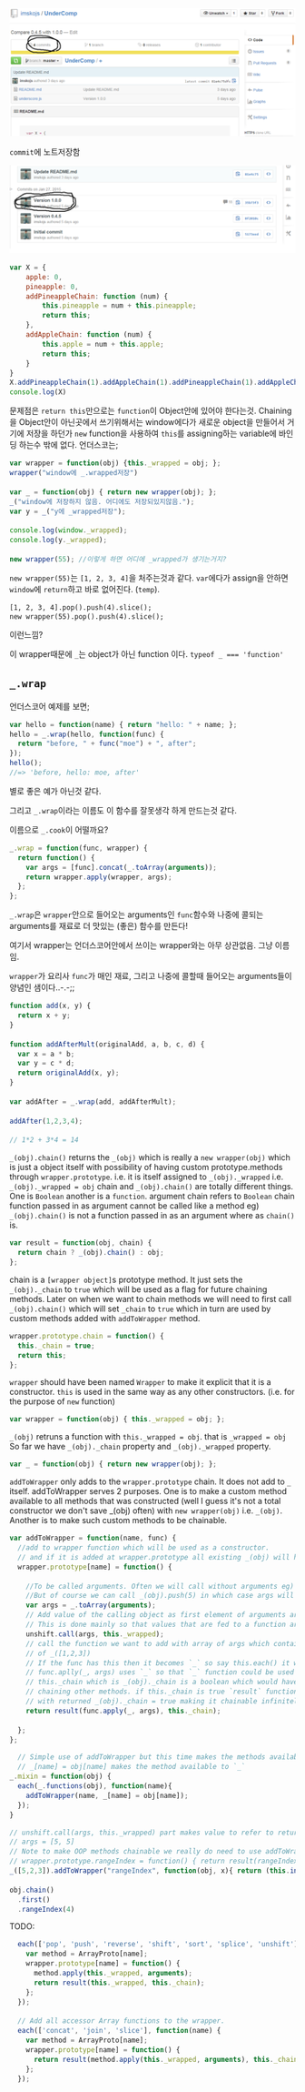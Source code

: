 ![alt text](https://github.com/imskojs/UnderComp/blob/master/ins1.PNG "Instruction 1") 

`commit`에 노트저장함

![alt text](https://github.com/imskojs/UnderComp/blob/master/ins2.PNG "Instruction 2") 



 ```js
 var X = {
     apple: 0,
     pineapple: 0,
     addPineappleChain: function (num) {
         this.pineapple = num + this.pineapple;
         return this;
     },
     addAppleChain: function (num) {
         this.apple = num + this.apple;
         return this;
     }
 }
 X.addPineappleChain(1).addAppleChain(1).addPineappleChain(1).addAppleChain(1);
 console.log(X)
 ```
 문제점은 `return this`만으로는 `function`이 Object안에 있어야 한다는것. Chaining을 Object안이 아닌곳에서 쓰기위해서는 window에다가 새로운 object을 만들어서 거기에 저장을 하던가 `new` function을 사용하여 `this`를 assigning하는 variable에 바인딩 하는수 밖에 없다.
 언더스코는;
 ```js
 var wrapper = function(obj) {this._wrapped = obj; };
 wrapper("window에 _.wrapped저장")
 
 var _ = function(obj) { return new wrapper(obj); };
 _("window에 저장하지 않음. 어디에도 저장되있지않음."); 
 var y = _("y에 _wrapped저장");
 
 console.log(window._wrapped);
 console.log(y._wrapped);
 
 new wrapper(55); //이렇게 하면 어디에 _wrapped가 생기는거지? 
  ```
  `new wrapper(55)`는 `[1, 2, 3, 4]`을 처주는것과 같다. `var`에다가 assign을 안하면 `window`에 `return`하고 바로 없어진다. (`temp`). 
  ```
  [1, 2, 3, 4].pop().push(4).slice();
  new wrapper(55).pop().push(4).slice();
  ```
  이런느낌?
  
  이 wrapper때문에 `_`는 object가 아닌 function 이다. `typeof _ === 'function'`
  
  

## `_.wrap`
언더스코어 예제를 보면;

```js
var hello = function(name) { return "hello: " + name; };
hello = _.wrap(hello, function(func) {
  return "before, " + func("moe") + ", after";
});
hello();
//=> 'before, hello: moe, after'
```
별로 좋은 예가 아닌것 같다.

그리고 `_.wrap`이라는 이름도 이 함수를 잘못생각 하게 만드는것 같다.

이름으로 `_.cook`이 어떨까요? 
```js
_.wrap = function(func, wrapper) {
  return function() {
    var args = [func].concat(_.toArray(arguments));
    return wrapper.apply(wrapper, args);
  };
};
```

`_.wrap`은 `wrapper`안으로 들어오는 arguments인 `func`함수와 나중에 콜되는 arguments를 재료로 더 맛있는 (좋은) 함수를 만든다!

여기서 wrapper는 언더스코어안에서 쓰이는 wrapper와는 아무 상관없음. 그냥 이름임. 

`wrapper`가 요리사 `func`가 매인 재료, 그리고 나중에 콜할때 들어오는 arguments들이 양념인 샘이다..-.-;;

```js
function add(x, y) {
  return x + y;
}

function addAfterMult(originalAdd, a, b, c, d) {
  var x = a * b;
  var y = c * d;
  return originalAdd(x, y);
}

var addAfter = _.wrap(add, addAfterMult);

addAfter(1,2,3,4);

// 1*2 + 3*4 = 14
```



`_(obj).chain()` returns the `_(obj)` which is really a `new wrapper(obj)`
which is just a object itself with possibility of having custom prototype.methods through
`wrapper.prototype`. i.e. it is itself assigned to `_(obj)._wrapped` i.e. `_(obj)._wrapped = obj`
chain and `_(obj).chain()` are totally different things. One is `Boolean` another is a `function`.
argument chain refers to `Boolean` chain
function passed in as argument cannot be called like a method eg) `_(obj).chain()` is not a function
passed in as an argument where as `chain()` is.

```js
var result = function(obj, chain) {
  return chain ? _(obj).chain() : obj;
};
```

chain is a `[wrapper object]`s prototype method. It just sets the `_(obj)._chain` to `true`
which will be used as a flag for future chaining methods. Later on when we want to chain
methods we will need to first call `_(obj).chain()` which will set `_chain` to `true` which in
turn are used by custom methods added with `addToWrapper` method.

```js 
wrapper.prototype.chain = function() {
  this._chain = true;
  return this;
};
 ```

`wrapper` should have been named `Wrapper` to make it explicit that it is a constructor.
`this` is used in the same way as any other constructors. (i.e. for the purpose of `new` function)
```js
var wrapper = function(obj) { this._wrapped = obj; }; 
```

`_(obj)` retruns a function with `this._wrapped = obj`.  that is `_wrapped = obj`
So far we have `_(obj)._chain` property and `_(obj)._wrapped` property.
```js
var _ = function(obj) { return new wrapper(obj); };
```

`addToWrapper` only adds to the `wrapper.prototype` chain. It does not add to `_` itself.
addToWrapper serves 2 purposes. One is to make a custom method available to all methods
that was constructed (well I guess it's not a total constructor we don't save _(obj) often) with 
`new wrapper(obj)` i.e. `_(obj)`. Another is to make such custom methods to be chainable.
```js
var addToWrapper = function(name, func) {
  //add to wrapper function which will be used as a constructor.
  // and if it is added at wrapper.prototype all existing _(obj) will have access to new custom methods.
  wrapper.prototype[name] = function() {

    //To be called arguments. Often we will call without arguments eg) _(obj).first()
    //But of course we can call _(obj).push(5) in which case args will be [5]
    var args = _.toArray(arguments);
    // Add value of the calling object as first element of arguments array.
    // This is done mainly so that values that are fed to a function are actually a wrapped object [1,2,3] part of _([1,2,3])
    unshift.call(args, this._wrapped);
    // call the function we want to add with array of args which contains content of calling object again [1,2,3] part
    // of _([1,2,3])
    // If the func has this then it becomes `_` so say this.each() it will become _.each
    // func.aplly(_, args) uses `_` so that `_` function could be used inside a `func` making func with `this` very powerful
    // this._chain which is _(obj)._chain is a boolean which would have been set to true if _(obj).chain() is called before
    // chaining other methods. if this._chain is true `result` function calls _(obj).chain() again which returns _(obj)
    // with returned _(obj)._chain = true making it chainable infinitely this way.
    return result(func.apply(_, args), this._chain);

  };
};
```

```js
  // Simple use of addToWrapper but this time makes the methods available to both `_` method and _(obj).method (i.e. new wrapper prototype method)
  // _[name] = obj[name] makes the method available to `_`
_.mixin = function(obj) {
  each(_.functions(obj), function(name){
    addToWrapper(name, _[name] = obj[name]);
  });
}
```


```js
// unshift.call(args, this._wrapped) part makes value to refer to returned _(obj)'s obj which is 5 as obj.chain().first() returns _(obj) as _(5)
// args = [5, 5]
// Note to make OOP methods chainable we really do need to use addToWrapper to add to wrapper. or if we do it manually we would need to do
// wrapper.prototype.rangeIndex = function() { return result(rangeIndex.apply(_, _.toArray(arguments)), true) }
_([5,2,3]).addToWrapper("rangeIndex", function(obj, x){ return (this.indexOf( this.range( obj ) ) === x) });

obj.chain()
  .first()
  .rangeIndex(4)
```


TODO: 

```js
  each(['pop', 'push', 'reverse', 'shift', 'sort', 'splice', 'unshift'], function(name) {
    var method = ArrayProto[name];
    wrapper.prototype[name] = function() {
      method.apply(this._wrapped, arguments);
      return result(this._wrapped, this._chain);
    };
  });

  // Add all accessor Array functions to the wrapper.
  each(['concat', 'join', 'slice'], function(name) {
    var method = ArrayProto[name];
    wrapper.prototype[name] = function() {
      return result(method.apply(this._wrapped, arguments), this._chain);
    };
  });
```
